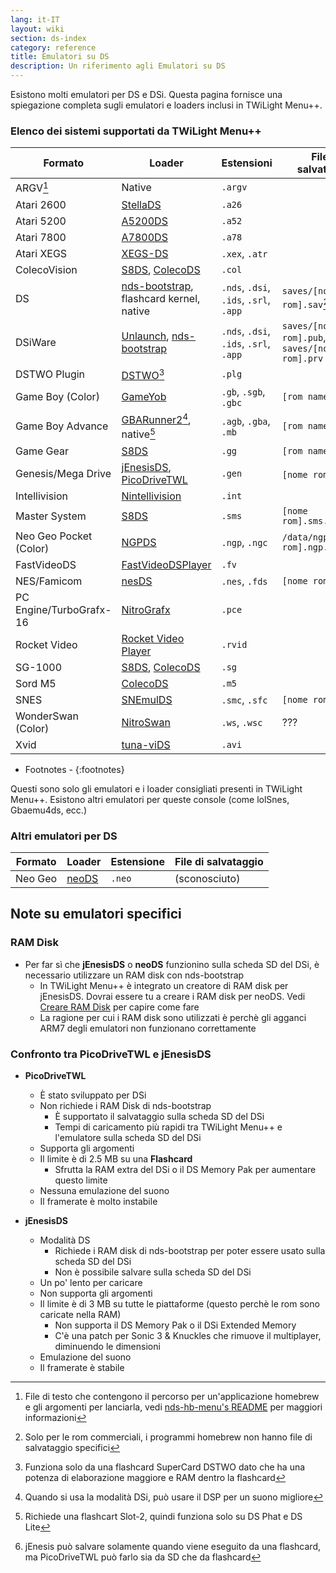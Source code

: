 ```yaml
---
lang: it-IT
layout: wiki
section: ds-index
category: reference
title: Emulatori su DS
description: Un riferimento agli Emulatori su DS
---
```


Esistono molti emulatori per DS e DSi. Questa pagina fornisce una spiegazione completa sugli emulatori e loaders inclusi in TWiLight Menu++.

### Elenco dei sistemi supportati da TWiLight Menu++

| Formato                 | Loader                                           | Estensioni                             | File di salvataggio                            |
| ----------------------- | ------------------------------------------------ | -------------------------------------- | ---------------------------------------------- |
| ARGV[^1]                | Native                                           | `.argv`                                |                                                |
| Atari 2600              | [StellaDS][stellads]                             | `.a26`                                 |                                                |
| Atari 5200              | [A5200DS][a5200ds]                               | `.a52`                                 |                                                |
| Atari 7800              | [A7800DS][a7800ds]                               | `.a78`                                 |                                                |
| Atari XEGS              | [XEGS-DS][xegs-ds]                               | `.xex`, `.atr`                         |                                                |
| ColecoVision            | [S8DS][s8ds], [ColecoDS][colecods]               | `.col`                                 |                                                |
| DS                      | [nds-bootstrap][ndsbs], flashcard kernel, native | `.nds`, `.dsi`, `.ids`, `.srl`, `.app` | `saves/[nome rom].sav`[^2]                     |
| DSiWare                 | [Unlaunch][unlaunch], [nds-bootstrap][ndsbs]     | `.nds`, `.dsi`, `.ids`, `.srl`, `.app` | `saves/[nome rom].pub`, `saves/[nome rom].prv` |
| DSTWO Plugin            | [DSTWO][dstwo][^3]                               | `.plg`                                 |                                                |
| Game Boy (Color)        | [GameYob][gameyob]                               | `.gb`, `.sgb`, `.gbc`                  | `[rom name].sav`                               |
| Game Boy Advance        | [GBARunner2][gbarunner2][^4], native[^5]         | `.agb`, `.gba`, `.mb`                  | `[rom name].sav`                               |
| Game Gear               | [S8DS][s8ds]                                     | `.gg`                                  | `[rom name].gg.sav`                            |
| Genesis/Mega Drive      | [jEnesisDS][jenesis], [PicoDriveTWL][pdtwl]      | `.gen`                                 | `[nome rom].srm`[^6]                           |
| Intellivision           | [Nintellivision][nintellivision]                 | `.int`                                 |                                                |
| Master System           | [S8DS][s8ds]                                     | `.sms`                                 | `[nome rom].sms.sav`                           |
| Neo Geo Pocket (Color)  | [NGPDS][ngpds]                                   | `.ngp`, `.ngc`                         | `/data/ngpds/[nome rom].ngp.fla`               |
| FastVideoDS             | [FastVideoDSPlayer][fastvideodsplayer]           | `.fv`                                  |                                                |
| NES/Famicom             | [nesDS][nesds]                                   | `.nes`, `.fds`                         | `[nome rom].sav`                               |
| PC Engine/TurboGrafx-16 | [NitroGrafx][nitrografx]                         | `.pce`                                 |                                                |
| Rocket Video            | [Rocket Video Player][rvidplayer]                | `.rvid`                                |                                                |
| SG-1000                 | [S8DS][s8ds], [ColecoDS][colecods]               | `.sg`                                  |                                                |
| Sord M5                 | [ColecoDS][colecods]                             | `.m5`                                  |                                                |
| SNES                    | [SNEmulDS][snemulds]                             | `.smc`, `.sfc`                         | `[nome rom].srm`                               |
| WonderSwan (Color)      | [NitroSwan][nitroswan]                           | `.ws`, `.wsc`                          | ???                                            |
| Xvid                    | [tuna-viDS][tunavids]                            | `.avi`                                 |                                                |

- Footnotes -
{:footnotes}

Questi sono solo gli emulatori e i loader consigliati presenti in TWiLight Menu++. Esistono altri emulatori per queste console (come lolSnes, Gbaemu4ds, ecc.)

### Altri emulatori per DS

| Formato | Loader         | Estensione | File di salvataggio |
| ------- | -------------- | ---------- | ------------------- |
| Neo Geo | [neoDS][neods] | `.neo`     | (sconosciuto)       |

## Note su emulatori specifici
### RAM Disk
- Per far sì che **jEnesisDS** o **neoDS** funzionino sulla scheda SD del DSi, è necessario utilizzare un RAM disk con nds-bootstrap
   - In TWiLight Menu++ è integrato un creatore di RAM disk per jEnesisDS. Dovrai essere tu a creare i RAM disk per neoDS. Vedi [Creare RAM Disk](../twilightmenu/creating-ram-disks) per capire come fare
   - La ragione per cui i RAM disk sono utilizzati è perchè gli agganci ARM7 degli emulatori non funzionano correttamente

### Confronto tra PicoDriveTWL e jEnesisDS
- **PicoDriveTWL**
   - È stato sviluppato per DSi
   - Non richiede i RAM Disk di nds-bootstrap
      - È supportato il salvataggio sulla scheda SD del DSi
      - Tempi di caricamento più rapidi tra TWiLight Menu++ e l'emulatore sulla scheda SD del DSi
   - Supporta gli argomenti
   - Il limite è di 2.5 MB su una **Flashcard**
      - Sfrutta la RAM extra del DSi o il DS Memory Pak per aumentare questo limite
   - Nessuna emulazione del suono
   - Il framerate è molto instabile

- **jEnesisDS**
   - Modalità DS
      - Richiede i RAM disk di nds-bootstrap per poter essere usato sulla scheda SD del DSi
      - Non è possibile salvare sulla scheda SD del DSi
   - Un po' lento per caricare
   - Non supporta gli argomenti
   - Il limite è di 3 MB su tutte le piattaforme (questo perchè le rom sono caricate nella RAM)
      - Non supporta il DS Memory Pak o il DSi Extended Memory
      - C'è una patch per Sonic 3 & Knuckles che rimuove il multiplayer, diminuendo le dimensioni
   - Emulazione del suono
   - Il framerate è stabile


<!-- Links for tables -->
[^1]: File di testo che contengono il percorso per un'applicazione homebrew e gli argomenti per lanciarla, vedi [nds-hb-menu's README](https://github.com/devkitPro/nds-hb-menu#passing-arguments) per maggiori informazioni
[^2]: Solo per le rom commerciali, i programmi homebrew non hanno file di salvataggio specifici
[^3]: Funziona solo da una flashcard SuperCard DSTWO dato che ha una potenza di elaborazione maggiore e RAM dentro la flashcard
[^4]: Quando si usa la modalità DSi, può usare il DSP per un suono migliore
[^5]: Richiede una flashcart Slot-2, quindi funziona solo su DS Phat e DS Lite
[^6]: jEnesis può salvare solamente quando viene eseguito da una flashcard, ma PicoDriveTWL può farlo sia da SD che da flashcard

[a5200ds]: https://github.com/wavemotion-dave/A5200DS
[a7800ds]: https://github.com/wavemotion-dave/A7800DS
[colecods]: https://github.com/wavemotion-dave/ColecoDS
[dstwo]: http://eng.supercard.sc
[fastvideodsplayer]: https://github.com/Gericom/FastVideoDSPlayer
[gameyob]: https://github.com/Drenn1/GameYob
[gbarunner2]: https://github.com/Gericom/GBARunner2
[jenesis]: https://www.gamebrew.org/wiki/JEnesisDS
[ndsbs]: https://github.com/DS-Homebrew/nds-bootstrap
[nesds]: https://github.com/DS-Homebrew/NesDS
[ngpds]: https://github.com/FluBBaOfWard/NGPDS
[nitrografx]: https://www.gamebrew.org/wiki/NitroGrafx
[nitroswan]: https://github.com/FluBBaOfWard/NitroSwan
[pdtwl]: https://github.com/DS-Homebrew/PicoDriveTWL
[rvidplayer]: https://gbatemp.net/threads/539163
[s8ds]: https://github.com/FluBBaOfWard/S8DS
[snemulds]: https://www.gamebrew.org/wiki/SnemulDS_-_Revival
[stellads]: https://github.com/wavemotion-dave/StellaDS
[unlaunch]: https://problemkaputt.de/unlaunch.htm
[xegs-ds]: https://github.com/wavemotion-dave/XEGS-DS
[neods]: https://www.gamebrew.org/wiki/NeoDS
[nintellivision]: https://github.com/wavemotion-dave/NINTV-DS
[tunavids]: https://github.com/chishm/tuna-vids
